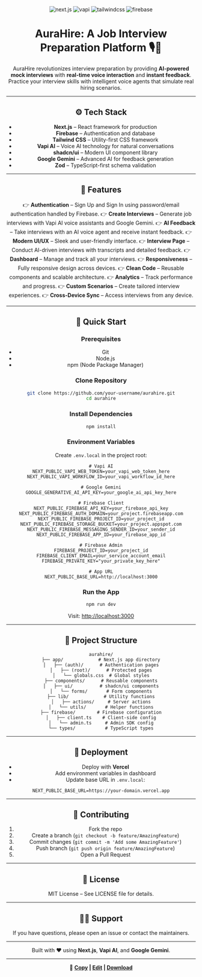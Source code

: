 <div align="center">
  <div>
    <img src="https://img.shields.io/badge/-Next.JS-black?style=for-the-badge&logoColor=white&logo=nextdotjs&color=black" alt="next.js" />
    <img src="https://img.shields.io/badge/-Vapi-white?style=for-the-badge&color=5dfeca" alt="vapi" />
    <img src="https://img.shields.io/badge/-Tailwind_CSS-black?style=for-the-badge&logoColor=white&logo=tailwindcss&color=06B6D4" alt="tailwindcss" />
    <img src="https://img.shields.io/badge/-Firebase-black?style=for-the-badge&logoColor=white&logo=firebase&color=DD2C00" alt="firebase" />
  </div>

  # AuraHire: A Job Interview Preparation Platform 🎙️🤖

AuraHire revolutionizes interview preparation by providing **AI-powered mock interviews** with **real-time voice interaction** and **instant feedback**. Practice your interview skills with intelligent voice agents that simulate real hiring scenarios.

---

## ⚙️ Tech Stack

* **Next.js** – React framework for production
* **Firebase** – Authentication and database
* **Tailwind CSS** – Utility-first CSS framework
* **Vapi AI** – Voice AI technology for natural conversations
* **shadcn/ui** – Modern UI component library
* **Google Gemini** – Advanced AI for feedback generation
* **Zod** – TypeScript-first schema validation

---

## 🔋 Features

👉 **Authentication** – Sign Up and Sign In using password/email authentication handled by Firebase.
👉 **Create Interviews** – Generate job interviews with Vapi AI voice assistants and Google Gemini.
👉 **AI Feedback** – Take interviews with an AI voice agent and receive instant feedback.
👉 **Modern UI/UX** – Sleek and user-friendly interface.
👉 **Interview Page** – Conduct AI-driven interviews with transcripts and detailed feedback.
👉 **Dashboard** – Manage and track all your interviews.
👉 **Responsiveness** – Fully responsive design across devices.
👉 **Clean Code** – Reusable components and scalable architecture.
👉 **Analytics** – Track performance and progress.
👉 **Custom Scenarios** – Create tailored interview experiences.
👉 **Cross-Device Sync** – Access interviews from any device.

---

## 🤸 Quick Start

### Prerequisites

* Git
* Node.js
* npm (Node Package Manager)

### Clone Repository

```bash
git clone https://github.com/your-username/aurahire.git
cd aurahire
```

### Install Dependencies

```bash
npm install
```

### Environment Variables

Create `.env.local` in the project root:

```env
# Vapi AI
NEXT_PUBLIC_VAPI_WEB_TOKEN=your_vapi_web_token_here
NEXT_PUBLIC_VAPI_WORKFLOW_ID=your_vapi_workflow_id_here

# Google Gemini
GOOGLE_GENERATIVE_AI_API_KEY=your_google_ai_api_key_here

# Firebase Client
NEXT_PUBLIC_FIREBASE_API_KEY=your_firebase_api_key
NEXT_PUBLIC_FIREBASE_AUTH_DOMAIN=your_project.firebaseapp.com
NEXT_PUBLIC_FIREBASE_PROJECT_ID=your_project_id
NEXT_PUBLIC_FIREBASE_STORAGE_BUCKET=your_project.appspot.com
NEXT_PUBLIC_FIREBASE_MESSAGING_SENDER_ID=your_sender_id
NEXT_PUBLIC_FIREBASE_APP_ID=your_firebase_app_id

# Firebase Admin
FIREBASE_PROJECT_ID=your_project_id
FIREBASE_CLIENT_EMAIL=your_service_account_email
FIREBASE_PRIVATE_KEY="your_private_key_here"

# App URL
NEXT_PUBLIC_BASE_URL=http://localhost:3000
```

### Run the App

```bash
npm run dev
```

Visit: [http://localhost:3000](http://localhost:3000)

---

## 📁 Project Structure

```
aurahire/
├── app/             # Next.js app directory
│   ├── (auth)/      # Authentication pages
│   ├── (root)/      # Protected pages
│   └── globals.css  # Global styles
├── components/      # Reusable components
│   ├── ui/          # shadcn/ui components
│   └── forms/       # Form components
├── lib/             # Utility functions
│   ├── actions/     # Server actions
│   └── utils/       # Helper functions
├── firebase/        # Firebase configuration
│   ├── client.ts    # Client-side config
│   └── admin.ts     # Admin SDK config
└── types/           # TypeScript types
```

---

## 🚀 Deployment

* Deploy with **Vercel**
* Add environment variables in dashboard
* Update base URL in `.env.local`:

```env
NEXT_PUBLIC_BASE_URL=https://your-domain.vercel.app
```

---

## 🤝 Contributing

1. Fork the repo
2. Create a branch (`git checkout -b feature/AmazingFeature`)
3. Commit changes (`git commit -m 'Add some AmazingFeature'`)
4. Push branch (`git push origin feature/AmazingFeature`)
5. Open a Pull Request

---

## 📝 License

MIT License – See LICENSE file for details.

---

## 🙋‍♂️ Support

If you have questions, please open an issue or contact the maintainers.

---

Built with ❤️ using **Next.js**, **Vapi AI**, and **Google Gemini**.

---

📌 **[Copy](#) | [Edit](#) | [Download](#)**

